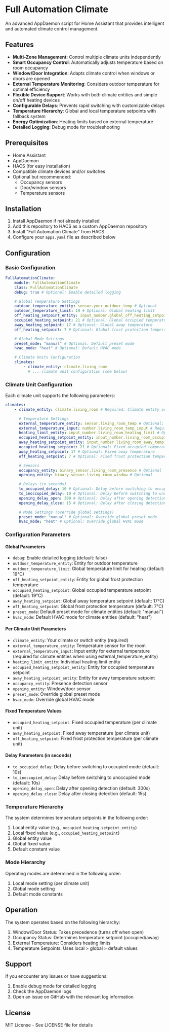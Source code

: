 # Full Automation Climate

An advanced AppDaemon script for Home Assistant that provides intelligent and automated climate control management.

## Features

-   **Multi-Zone Management**: Control multiple climate units independently
-   **Smart Occupancy Control**: Automatically adjusts temperature based on room occupancy
-   **Window/Door Integration**: Adapts climate control when windows or doors are opened
-   **External Temperature Monitoring**: Considers outdoor temperature for optimal efficiency
-   **Flexible Device Support**: Works with both climate entities and simple on/off heating devices
-   **Configurable Delays**: Prevents rapid switching with customizable delays
-   **Temperature Hierarchy**: Global and local temperature setpoints with fallback system
-   **Energy Optimization**: Heating limits based on external temperature
-   **Detailed Logging**: Debug mode for troubleshooting

## Prerequisites

-   Home Assistant
-   AppDaemon
-   HACS (for easy installation)
-   Compatible climate devices and/or switches
-   Optional but recommended:
    -   Occupancy sensors
    -   Door/window sensors
    -   Temperature sensors

## Installation

1. Install AppDaemon if not already installed
2. Add this repository to HACS as a custom AppDaemon repository
3. Install "Full Automation Climate" from HACS
4. Configure your `apps.yaml` file as described below

## Configuration

### Basic Configuration

```yaml
FullAutomationClimate:
    module: FullAutomationClimate
    class: FullAutomationClimate
    debug: true # Optional: Enable detailed logging

    # Global Temperature Settings
    outdoor_temperature_entity: sensor.your_outdoor_temp # Optional
    outdoor_temperature_limit: 19 # Optional: Global heating limit
    off_heating_setpoint_entity: input_number.global_off_heating_setpoint # Optional
    occupied_heating_setpoint: 21 # Optional: Global occupied temperature
    away_heating_setpoint: 17 # Optional: Global away temperature
    off_heating_setpoint: 7 # Optional: Global frost protection temperature

    # Global Mode Settings
    preset_mode: "manual" # Optional: Default preset mode
    hvac_mode: "heat" # Optional: Default HVAC mode

    # Climate Units Configuration
    climates:
        - climate_entity: climate.living_room
          # ... climate unit configuration (see below)
```

### Climate Unit Configuration

Each climate unit supports the following parameters:

```yaml
climates:
    - climate_entity: climate.living_room # Required: Climate entity or switch

      # Temperature Settings
      external_temperature_entity: sensor.living_room_temp # Optional: Room temperature sensor
      external_temperature_input: number.living_room_temp_input # Required if using external_temperature_entity with climate entities
      heating_limit_entity: input_number.living_room_heating_limit # Optional: Individual heating limit
      occupied_heating_setpoint_entity: input_number.living_room_occupied_temp # Optional
      away_heating_setpoint_entity: input_number.living_room_away_temp # Optional
      occupied_heating_setpoint: 21 # Optional: Fixed occupied temperature
      away_heating_setpoint: 17 # Optional: Fixed away temperature
      off_heating_setpoint: 7 # Optional: Fixed frost protection temperature

      # Sensors
      occupancy_entity: binary_sensor.living_room_presence # Optional
      opening_entity: binary_sensor.living_room_window # Optional

      # Delays (in seconds)
      to_occupied_delay: 10 # Optional: Delay before switching to occupied mode
      to_inoccupied_delay: 10 # Optional: Delay before switching to unoccupied mode
      opening_delay_open: 300 # Optional: Delay after opening detection
      opening_delay_close: 15 # Optional: Delay after closing detection

      # Mode Settings (override global settings)
      preset_mode: "manual" # Optional: Override global preset mode
      hvac_mode: "heat" # Optional: Override global HVAC mode
```

### Configuration Parameters

#### Global Parameters

-   `debug`: Enable detailed logging (default: false)
-   `outdoor_temperature_entity`: Entity for outdoor temperature
-   `outdoor_temperature_limit`: Global temperature limit for heating (default: 19°C)
-   `off_heating_setpoint_entity`: Entity for global frost protection temperature
-   `occupied_heating_setpoint`: Global occupied temperature setpoint (default: 19°C)
-   `away_heating_setpoint`: Global away temperature setpoint (default: 17°C)
-   `off_heating_setpoint`: Global frost protection temperature (default: 7°C)
-   `preset_mode`: Default preset mode for climate entities (default: "manual")
-   `hvac_mode`: Default HVAC mode for climate entities (default: "heat")

#### Per Climate Unit Parameters

-   `climate_entity`: Your climate or switch entity (required)
-   `external_temperature_entity`: Temperature sensor for the room
-   `external_temperature_input`: Input entity for external temperature (required for climate entities when using external_temperature_entity)
-   `heating_limit_entity`: Individual heating limit entity
-   `occupied_heating_setpoint_entity`: Entity for occupied temperature setpoint
-   `away_heating_setpoint_entity`: Entity for away temperature setpoint
-   `occupancy_entity`: Presence detection sensor
-   `opening_entity`: Window/door sensor
-   `preset_mode`: Override global preset mode
-   `hvac_mode`: Override global HVAC mode

#### Fixed Temperature Values

-   `occupied_heating_setpoint`: Fixed occupied temperature (per climate unit)
-   `away_heating_setpoint`: Fixed away temperature (per climate unit)
-   `off_heating_setpoint`: Fixed frost protection temperature (per climate unit)

#### Delay Parameters (in seconds)

-   `to_occupied_delay`: Delay before switching to occupied mode (default: 10s)
-   `to_inoccupied_delay`: Delay before switching to unoccupied mode (default: 10s)
-   `opening_delay_open`: Delay after opening detection (default: 300s)
-   `opening_delay_close`: Delay after closing detection (default: 15s)

### Temperature Hierarchy

The system determines temperature setpoints in the following order:

1. Local entity value (e.g., `occupied_heating_setpoint_entity`)
2. Local fixed value (e.g., `occupied_heating_setpoint`)
3. Global entity value
4. Global fixed value
5. Default constant value

### Mode Hierarchy

Operating modes are determined in the following order:

1. Local mode setting (per climate unit)
2. Global mode setting
3. Default mode constants

## Operation

The system operates based on the following hierarchy:

1. Window/Door Status: Takes precedence (turns off when open)
2. Occupancy Status: Determines temperature setpoint (occupied/away)
3. External Temperature: Considers heating limits
4. Temperature Setpoints: Uses local > global > default values

## Support

If you encounter any issues or have suggestions:

1. Enable debug mode for detailed logging
2. Check the AppDaemon logs
3. Open an issue on GitHub with the relevant log information

## License

MIT License - See LICENSE file for details
